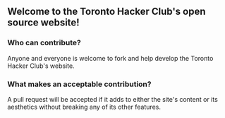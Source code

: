 ## Welcome to the Toronto Hacker Club's open source website!

### Who can contribute?
Anyone and everyone is welcome to fork and help develop the Toronto Hacker Club's website.

### What makes an acceptable contribution?
A pull request will be accepted if it adds to either the site's content or its aesthetics without breaking any of its other features.
